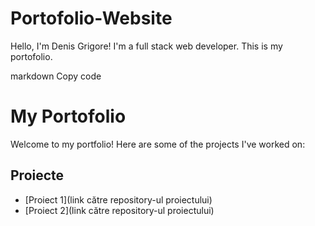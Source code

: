 # Portofolio-Website
Hello, I'm Denis Grigore! I'm a full stack web developer. This is my portofolio.

markdown
Copy code
# My Portofolio

Welcome to my portfolio! Here are some of the projects I've worked on:

## Proiecte
- [Proiect 1](link către repository-ul proiectului)
- [Proiect 2](link către repository-ul proiectului)

